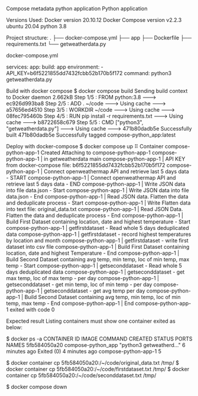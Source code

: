 Compose metadata python application
Python application

Versions Used:
Docker version 20.10.12
Docker Compose version v2.2.3
ubuntu 20.04
python 3.8

Project structure:
.
├── docker-compose.yml
├── app
    ├── Dockerfile
    ├── requirements.txt
    └── getweatherdata.py

docker-compose.yml

services: 
  app: 
    build: app 
	environment:
      - API_KEY=b6f5221855dd7432fcbb52b170b5f172
    command: python3 getweatherdata.py

Build with docker compose
$ docker compose build
Sending build context to Docker daemon  2.662kB
Step 1/5 : FROM python:3.8
 ---> ec926d993ba8
Step 2/5 : ADD . ~/code
 ---> Using cache
 ---> a57656ed4510
Step 3/5 : WORKDIR ~/code
 ---> Using cache
 ---> 08fec795460b
Step 4/5 : RUN pip install -r requirements.txt
 ---> Using cache
 ---> b8722658c679
Step 5/5 : CMD ["python3", "getweatherdata.py"]
 ---> Using cache
 ---> 471b80dadb5e
Successfully built 471b80dadb5e
Successfully tagged compose-python_app:latest

Deploy with docker-compose
$ docker compose up
 ⠿ Container compose-python-app-1  Created
Attaching to compose-python-app-1
compose-python-app-1  | in getweatherdata main
compose-python-app-1  | API KEY from docker-compose file: b6f5221855dd7432fcbb52b170b5f172
compose-python-app-1  | Connect openweathermap API and retrieve last 5 days data - START
compose-python-app-1  | Connect openweathermap API and retrieve last 5 days data - END
compose-python-app-1  | Write JSON data into file data.json - Start
compose-python-app-1  | Write JSON data into file data.json - End
compose-python-app-1  | Read JSON data. Flatten the data and deduplicate process - Start
compose-python-app-1  | Write Flatten data into text file: original_data.txt
compose-python-app-1  | Read JSON Data. Flatten the data and deduplicate process - End
compose-python-app-1  | Build First Dataset containing location, date and highest temperature - Start
compose-python-app-1  | getfirstdataset - Read whole 5 days deduplicated data
compose-python-app-1  | getfirstdataset - record highest temperatures by location and month
compose-python-app-1  | getfirstdataset - write first dataset into csv file
compose-python-app-1  | Build First Dataset containing location, date and highest Temperature - End
compose-python-app-1  | Build Second Dataset containing avg temp, min temp, loc of min temp, max temp - Start
compose-python-app-1  | getseconddataset - Read whole 5 days deduplicated data
compose-python-app-1  | getseconddataset - get max temp, loc of max temp - per day
compose-python-app-1  | getseconddataset - get min temp, loc of min temp - per day
compose-python-app-1  | getseconddataset - get avg temp per day
compose-python-app-1  | Build Second Dataset containing avg temp, min temp, loc of min temp, max temp - End
compose-python-app-1  | End
compose-python-app-1 exited with code 0

Expected result
Listing containers must show one container exited as below:

$ docker ps -a
CONTAINER ID   IMAGE                COMMAND                  CREATED          STATUS                      PORTS     NAMES
5fb584050a20   compose-python_app   "python3 getweatherd…"   6 minutes ago    Exited (0) 4 minutes ago              compose-python-app-1
5

$ docker container cp 5fb584050a20:/~/code/original_data.txt /tmp/
$ docker container cp 5fb584050a20:/~/code/firstdataset.txt /tmp/
$ docker container cp 5fb584050a20:/~/code/seconddataset.txt /tmp/


$ docker compose down